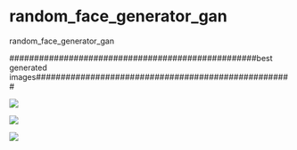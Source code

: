 # random_face_generator_gan
random_face_generator_gan




##################################################best generated images####################################################


![](https://github.com/Saumitra-Shukla/random_face_generator_gan/photos/img_gan1.png)

![](https://github.com/Saumitra-Shukla/random_face_generator_gan/photos/img_gan2.png)

![](https://github.com/Saumitra-Shukla/random_face_generator_gan/photos/img_gan3.jpg)
